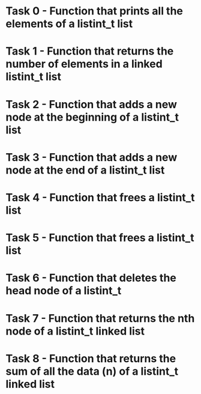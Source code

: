 # Task 0 - Function that prints all the elements of a listint_t list
# Task 1 - Function that returns the number of elements in a linked listint_t list
# Task 2 - Function that adds a new node at the beginning of a listint_t list
# Task 3 - Function that adds a new node at the end of a listint_t list
# Task 4 - Function that frees a listint_t list
# Task 5 - Function that frees a listint_t list
# Task 6 - Function that deletes the head node of a listint_t
# Task 7 - Function that returns the nth node of a listint_t linked list
# Task 8 - Function that returns the sum of all the data (n) of a listint_t linked list
